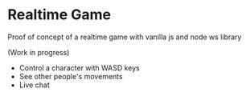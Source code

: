 # Realtime Game

Proof of concept of a realtime game with vanilla js and node ws library

(Work in progress)
- Control a character with WASD keys
- See other people's movements
- Live chat